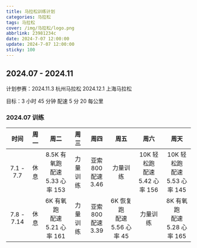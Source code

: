 ```yaml
---
title: 马拉松训练计划
categories: 马拉松
tags: 马拉松
cover: /img/马拉松/logo.png
abbrlink: 23981234c
date: 2024-7-07 12:00:00
update: 2024-7-07 12:00:00
sticky: 100
---
```


## 2024.07 - 2024.11

计划参赛：2024.11.3 杭州马拉松 2024.12.1 上海马拉松

目标：3 小时 45 分钟 配速 5 分 20 每公里

### 2024.07 训练

|    时间    | 周一 |                周二                 |   周三   |          周四           |               周五               |                周六                |                周天                |
| :--------: | :--: | :---------------------------------: | :------: | :---------------------: | :------------------------------: | :--------------------------------: | :--------------------------------: |
| 7.1 - 7.7  | 休息 | 8.5K 有氧跑<br />配速 5.33 心率 153 | 力量训练 | 亚索 800<br />配速 3.46 |             力量训练             | 10K 轻松跑<br />配速 5.42 心率 156 | 10K 轻松跑<br />配速 5.53 心率 145 |
| 7.8 - 7.14 | 休息 |  6K 有氧跑<br />配速 5.21 心率 161  | 力量训练 | 亚索 800<br />配速 3.39 | 6K 恢复跑<br />配速 5.56 心率 45 |              力量训练              | 8K 有氧跑<br />配速 5.28 心率 165  |
